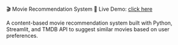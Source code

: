 🎬 Movie Recommendation System
🚀 Live Demo: [click here](https://krishna-bhagavan-movie-recommender.streamlit.app/)

A content-based movie recommendation system built with Python, Streamlit, and TMDB API to suggest similar movies based on user preferences.
